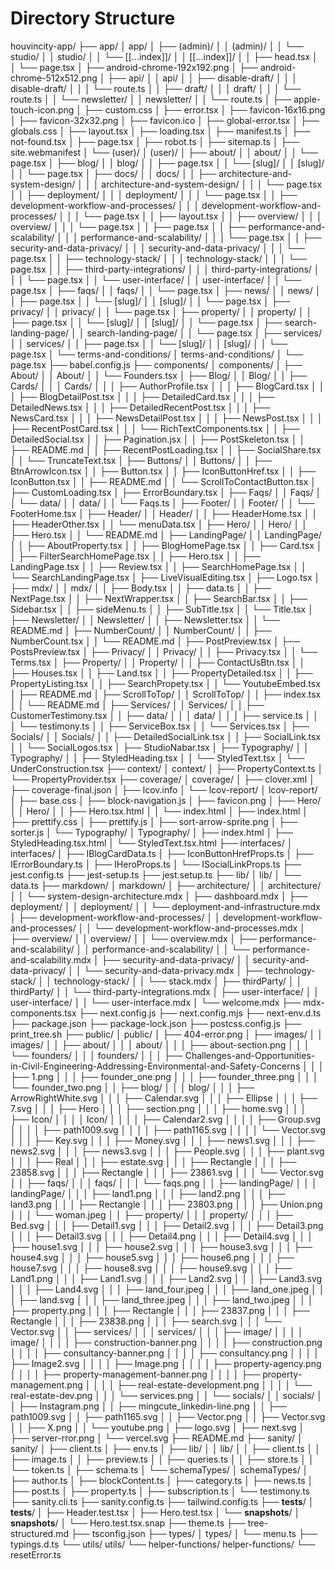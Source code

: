# Directory Structure
houvincity-app/
├── app/
│   app/
│   ├── (admin)/
│   │   (admin)/
│   │   └── studio/
│   │       studio/
│   │       └── [[...index]]/
│   │           [[...index]]/
│   │           ├── head.tsx
│   │           └── page.tsx
│   ├── android-chrome-192x192.png
│   ├── android-chrome-512x512.png
│   ├── api/
│   │   api/
│   │   ├── disable-draft/
│   │   │   disable-draft/
│   │   │   └── route.ts
│   │   ├── draft/
│   │   │   draft/
│   │   │   └── route.ts
│   │   └── newsletter/
│   │       newsletter/
│   │       └── route.ts
│   ├── apple-touch-icon.png
│   ├── custom.css
│   ├── error.tsx
│   ├── favicon-16x16.png
│   ├── favicon-32x32.png
│   ├── favicon.ico
│   ├── global-error.tsx
│   ├── globals.css
│   ├── layout.tsx
│   ├── loading.tsx
│   ├── manifest.ts
│   ├── not-found.tsx
│   ├── page.tsx
│   ├── robot.ts
│   ├── sitemap.ts
│   ├── site.webmanifest
│   └── (user)/
│       (user)/
│       ├── about/
│       │   about/
│       │   └── page.tsx
│       ├── blog/
│       │   blog/
│       │   ├── page.tsx
│       │   └── [slug]/
│       │       [slug]/
│       │       └── page.tsx
│       ├── docs/
│       │   docs/
│       │   ├── architecture-and-system-design/
│       │   │   architecture-and-system-design/
│       │   │   └── page.tsx
│       │   ├── deployment/
│       │   │   deployment/
│       │   │   └── page.tsx
│       │   ├── development-workflow-and-processes/
│       │   │   development-workflow-and-processes/
│       │   │   └── page.tsx
│       │   ├── layout.tsx
│       │   ├── overview/
│       │   │   overview/
│       │   │   └── page.tsx
│       │   ├── page.tsx
│       │   ├── performance-and-scalability/
│       │   │   performance-and-scalability/
│       │   │   └── page.tsx
│       │   ├── security-and-data-privacy/
│       │   │   security-and-data-privacy/
│       │   │   └── page.tsx
│       │   ├── technology-stack/
│       │   │   technology-stack/
│       │   │   └── page.tsx
│       │   ├── third-party-integrations/
│       │   │   third-party-integrations/
│       │   │   └── page.tsx
│       │   └── user-interface/
│       │       user-interface/
│       │       └── page.tsx
│       ├── faqs/
│       │   faqs/
│       │   └── page.tsx
│       ├── news/
│       │   news/
│       │   ├── page.tsx
│       │   └── [slug]/
│       │       [slug]/
│       │       └── page.tsx
│       ├── privacy/
│       │   privacy/
│       │   └── page.tsx
│       ├── property/
│       │   property/
│       │   ├── page.tsx
│       │   └── [slug]/
│       │       [slug]/
│       │       └── page.tsx
│       ├── search-landing-page/
│       │   search-landing-page/
│       │   └── page.tsx
│       ├── services/
│       │   services/
│       │   ├── page.tsx
│       │   └── [slug]/
│       │       [slug]/
│       │       └── page.tsx
│       └── terms-and-conditions/
│           terms-and-conditions/
│           └── page.tsx
├── babel.config.js
├── components/
│   components/
│   ├── About/
│   │   About/
│   │   └── Founders.tsx
│   ├── Blog/
│   │   Blog/
│   │   ├── Cards/
│   │   │   Cards/
│   │   │   ├── AuthorProfile.tsx
│   │   │   ├── BlogCard.tsx
│   │   │   ├── BlogDetailPost.tsx
│   │   │   ├── DetailedCard.tsx
│   │   │   ├── DetailedNews.tsx
│   │   │   ├── DetailedRecentPost.tsx
│   │   │   ├── NewsCard.tsx
│   │   │   ├── NewsDetailPost.tsx
│   │   │   ├── NewsPost.tsx
│   │   │   ├── RecentPostCard.tsx
│   │   │   └── RichTextComponents.tsx
│   │   ├── DetailedSocial.tsx
│   │   ├── Pagination.jsx
│   │   ├── PostSkeleton.tsx
│   │   ├── README.md
│   │   ├── RecentPostLoading.tsx
│   │   ├── SocialShare.tsx
│   │   └── TruncateText.tsx
│   ├── Buttons/
│   │   Buttons/
│   │   ├── BtnArrowIcon.tsx
│   │   ├── Button.tsx
│   │   ├── IconButtonHref.tsx
│   │   ├── IconButton.tsx
│   │   ├── README.md
│   │   └── ScrollToContactButton.tsx
│   ├── CustomLoading.tsx
│   ├── ErrorBoundary.tsx
│   ├── Faqs/
│   │   Faqs/
│   │   └── data/
│   │       data/
│   │       └── Faqs.ts
│   ├── Footer/
│   │   Footer/
│   │   └── FooterHome.tsx
│   ├── Header/
│   │   Header/
│   │   ├── HeaderHome.tsx
│   │   ├── HeaderOther.tsx
│   │   └── menuData.tsx
│   ├── Hero/
│   │   Hero/
│   │   ├── Hero.tsx
│   │   └── README.md
│   ├── LandingPage/
│   │   LandingPage/
│   │   ├── AboutProperty.tsx
│   │   ├── BlogHomePage.tsx
│   │   ├── Card.tsx
│   │   ├── FilterSearchHomePage.tsx
│   │   ├── Hero.tsx
│   │   ├── LandingPage.tsx
│   │   ├── Review.tsx
│   │   ├── SearchHomePage.tsx
│   │   └── SearchLandingPage.tsx
│   ├── LiveVisualEditing.tsx
│   ├── Logo.tsx
│   ├── mdx/
│   │   mdx/
│   │   ├── Body.tsx
│   │   ├── data.ts
│   │   ├── NextPage.tsx
│   │   ├── NextWrapper.tsx
│   │   ├── SearchBar.tsx
│   │   ├── Sidebar.tsx
│   │   ├── sideMenu.ts
│   │   ├── SubTitle.tsx
│   │   └── Title.tsx
│   ├── Newsletter/
│   │   Newsletter/
│   │   ├── Newsletter.tsx
│   │   └── README.md
│   ├── NumberCount/
│   │   NumberCount/
│   │   ├── NumberCount.tsx
│   │   └── README.md
│   ├── PostPreview.tsx
│   ├── PostsPreview.tsx
│   ├── Privacy/
│   │   Privacy/
│   │   ├── Privacy.tsx
│   │   └── Terms.tsx
│   ├── Property/
│   │   Property/
│   │   ├── ContactUsBtn.tsx
│   │   ├── Houses.tsx
│   │   ├── Land.tsx
│   │   ├── PropertyDetailed.tsx
│   │   ├── PropertyListing.tsx
│   │   ├── SearchPropety.tsx
│   │   └── YoutubeEmbed.tsx
│   ├── README.md
│   ├── ScrollToTop/
│   │   ScrollToTop/
│   │   ├── index.tsx
│   │   └── README.md
│   ├── Services/
│   │   Services/
│   │   ├── CustomerTestimony.tsx
│   │   ├── data/
│   │   │   data/
│   │   │   ├── service.ts
│   │   │   └── testimony.ts
│   │   ├── ServiceBox.tsx
│   │   └── Services.tsx
│   ├── Socials/
│   │   Socials/
│   │   ├── DetailedSocialLink.tsx
│   │   ├── SocialLink.tsx
│   │   └── SocialLogos.tsx
│   ├── StudioNabar.tsx
│   ├── Typography/
│   │   Typography/
│   │   ├── StyledHeading.tsx
│   │   └── StyledText.tsx
│   └── UnderConstruction.tsx
├── context/
│   context/
│   ├── PropertyContext.ts
│   └── PropertyProvider.tsx
├── coverage/
│   coverage/
│   ├── clover.xml
│   ├── coverage-final.json
│   ├── lcov.info
│   └── lcov-report/
│       lcov-report/
│       ├── base.css
│       ├── block-navigation.js
│       ├── favicon.png
│       ├── Hero/
│       │   Hero/
│       │   ├── Hero.tsx.html
│       │   └── index.html
│       ├── index.html
│       ├── prettify.css
│       ├── prettify.js
│       ├── sort-arrow-sprite.png
│       ├── sorter.js
│       └── Typography/
│           Typography/
│           ├── index.html
│           ├── StyledHeading.tsx.html
│           └── StyledText.tsx.html
├── interfaces/
│   interfaces/
│   ├── IBlogCardData.ts
│   ├── IconButtonHrefProps.ts
│   ├── IErrorBoundary.ts
│   ├── IHeroProps.ts
│   └── ISocialLinkProps.ts
├── jest.config.ts
├── jest-setup.ts
├── jest.setup.ts
├── lib/
│   lib/
│   └── data.ts
├── markdown/
│   markdown/
│   ├── architecture/
│   │   architecture/
│   │   └── system-design-architecture.mdx
│   ├── dashboard.mdx
│   ├── deployment/
│   │   deployment/
│   │   └── deployment-and-infrastructure.mdx
│   ├── development-workflow-and-processes/
│   │   development-workflow-and-processes/
│   │   └── development-workflow-and-processes.mdx
│   ├── overview/
│   │   overview/
│   │   └── overview.mdx
│   ├── performance-and-scalability/
│   │   performance-and-scalability/
│   │   └── performance-and-scalability.mdx
│   ├── security-and-data-privacy/
│   │   security-and-data-privacy/
│   │   └── security-and-data-privacy.mdx
│   ├── technology-stack/
│   │   technology-stack/
│   │   └── stack.mdx
│   ├── thirdParty/
│   │   thirdParty/
│   │   └── third-party-integrations.mdx
│   ├── user-interface/
│   │   user-interface/
│   │   └── user-interface.mdx
│   └── welcome.mdx
├── mdx-components.tsx
├── next.config.js
├── next.config.mjs
├── next-env.d.ts
├── package.json
├── package-lock.json
├── postcss.config.js
├── print_tree.sh
├── public/
│   public/
│   ├── 404-error.png
│   ├── images/
│   │   images/
│   │   ├── about/
│   │   │   about/
│   │   │   ├── about-section.png
│   │   │   └── founders/
│   │   │       founders/
│   │   │       ├── Challenges-and-Opportunities-in-Civil-Engineering-Addressing-Environmental-and-Safety-Concerns
│   │   │       ├── 1.png
│   │   │       ├── founder_one.png
│   │   │       ├── founder_three.png
│   │   │       └── founder_two.png
│   │   ├── blog/
│   │   │   blog/
│   │   │   ├── ArrowRightWhite.svg
│   │   │   ├── Calendar.svg
│   │   │   ├── Ellipse
│   │   │   ├── 7.svg
│   │   │   ├── Hero
│   │   │   ├── section.png
│   │   │   ├── home.svg
│   │   │   ├── Icon/
│   │   │   │   Icon/
│   │   │   │   ├── Calendar2.svg
│   │   │   │   ├── Group.svg
│   │   │   │   ├── path1009.svg
│   │   │   │   ├── path1165.svg
│   │   │   │   └── Vector.svg
│   │   │   ├── Key.svg
│   │   │   ├── Money.svg
│   │   │   ├── news1.svg
│   │   │   ├── news2.svg
│   │   │   ├── news3.svg
│   │   │   ├── People.svg
│   │   │   ├── plant.svg
│   │   │   ├── Real
│   │   │   ├── estate.svg
│   │   │   ├── Rectangle
│   │   │   ├── 23858.svg
│   │   │   ├── Rectangle
│   │   │   ├── 23861.svg
│   │   │   └── Vector.svg
│   │   ├── faqs/
│   │   │   faqs/
│   │   │   └── faqs.png
│   │   ├── landingPage/
│   │   │   landingPage/
│   │   │   ├── land1.png
│   │   │   ├── land2.png
│   │   │   ├── land3.png
│   │   │   ├── Rectangle
│   │   │   ├── 23803.png
│   │   │   ├── Union.png
│   │   │   └── woman.jpeg
│   │   ├── property/
│   │   │   property/
│   │   │   ├── Bed.svg
│   │   │   ├── Detail1.svg
│   │   │   ├── Detail2.svg
│   │   │   ├── Detail3.png
│   │   │   ├── Detail3.svg
│   │   │   ├── Detail4.png
│   │   │   ├── Detail4.svg
│   │   │   ├── house1.svg
│   │   │   ├── house2.svg
│   │   │   ├── house3.svg
│   │   │   ├── house4.svg
│   │   │   ├── house5.svg
│   │   │   ├── house6.png
│   │   │   ├── house7.svg
│   │   │   ├── house8.svg
│   │   │   ├── house9.svg
│   │   │   ├── Land1.png
│   │   │   ├── Land1.svg
│   │   │   ├── Land2.svg
│   │   │   ├── Land3.svg
│   │   │   ├── Land4.svg
│   │   │   ├── land_four.jpeg
│   │   │   ├── land_one.jpeg
│   │   │   ├── land.svg
│   │   │   ├── land_three.jpeg
│   │   │   ├── land_two.jpeg
│   │   │   ├── property.png
│   │   │   ├── Rectangle
│   │   │   ├── 23837.png
│   │   │   ├── Rectangle
│   │   │   ├── 23838.png
│   │   │   ├── search.svg
│   │   │   └── Vector.svg
│   │   ├── services/
│   │   │   services/
│   │   │   ├── image/
│   │   │   │   image/
│   │   │   │   ├── construction-banner.png
│   │   │   │   ├── construction.png
│   │   │   │   ├── consultancy-banner.png
│   │   │   │   ├── consultancy.png
│   │   │   │   ├── Image2.svg
│   │   │   │   ├── Image.png
│   │   │   │   ├── property-agency.png
│   │   │   │   ├── property-management-banner.png
│   │   │   │   ├── property-management.png
│   │   │   │   ├── real-estate-development.png
│   │   │   │   └── real-estate-dev.png
│   │   │   └── services.png
│   │   └── socials/
│   │       socials/
│   │       ├── Instagram.png
│   │       ├── mingcute_linkedin-line.png
│   │       ├── path1009.svg
│   │       ├── path1165.svg
│   │       ├── Vector.png
│   │       ├── Vector.svg
│   │       ├── X.png
│   │       └── youtube.png
│   ├── logo.svg
│   ├── next.svg
│   ├── server-rror.png
│   └── vercel.svg
├── README.md
├── sanity/
│   sanity/
│   ├── client.ts
│   ├── env.ts
│   ├── lib/
│   │   lib/
│   │   ├── client.ts
│   │   ├── image.ts
│   │   ├── preview.ts
│   │   ├── queries.ts
│   │   ├── store.ts
│   │   └── token.ts
│   ├── schema.ts
│   └── schemaTypes/
│       schemaTypes/
│       ├── author.ts
│       ├── blockContent.ts
│       ├── category.ts
│       ├── news.ts
│       ├── post.ts
│       ├── property.ts
│       ├── subscription.ts
│       └── testimony.ts
├── sanity.cli.ts
├── sanity.config.ts
├── tailwind.config.ts
├── __tests__/
│   __tests__/
│   ├── Header.test.tsx
│   ├── Hero.test.tsx
│   └── __snapshots__/
│       __snapshots__/
│       └── Hero.test.tsx.snap
├── theme.ts
├── tree-structured.md
├── tsconfig.json
├── types/
│   types/
│   └── menu.ts
├── typings.d.ts
└── utils/
    utils/
    └── helper-functions/
        helper-functions/
        └── resetError.ts
